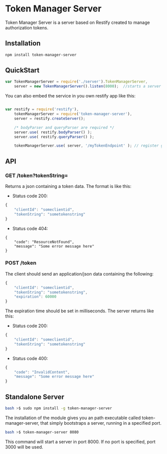 Token Manager Server
====================

Token Manager Server is a server based on Restify created to manage authorization tokens.

Installation
------------

```bash
npm install token-manager-server
```

QuickStart
----------

```javascript
var TokenManagerServer = require('./server').TokenManagerServer,
    server = new TokenManagerServer().listen(8000);  //starts a server in port 8000

```

You can also embed the service in you own restify app like this:

```javascript

var restify = require('restify'),
    tokenManagerServer = require('token-manager-server'),
    server = restify.createServer();

    /* bodyParser and queryParser are required */
    server.use( restify.bodyParser() );
    server.use( restify.queryParser() );

    tokenManagerServer.use( server, '/myTokenEndpoint' ); // register get and post /myTokenEndpoint
```


API
---

### GET /token?tokenString=<STRING>

Returns a json containing a token data. The format is like this:

* Status code 200:
```javascript
{
    "clientId": "someclientid",
    "tokenString": "sometokenstring"
}
```

* Status code 404:
```
{
    "code": "ResourceNotFound",
    "message": "Some error message here"
}
```



### POST /token

The client should send an application/json data containing the following:

```javascript
{
    "clientId": "someclientid",
    "tokenString": "sometokenstring",
    "expiration": 60000
}
```

The expiration time should be set in milliseconds.
The server returns like this:

* Status code 200:

```javascript
{
    "clientId": "someclientid",
    "tokenString": "sometokenstring"
}
```

* Status code 400:
```javascript
{
    "code": "InvalidContent",
    "message": "Some error message here"
}
```


Standalone Server
-----------------

```bash
bash >$ sudo npm install -g token-manager-server
```

The installation of the module gives you an path executable called token-manager-server, that simply bootstraps a server, running in a specified port.

```bash
bash >$ token-manager-server 8080
```

This command will start a server in port 8000. If no port is specified, port 3000 will be used.
